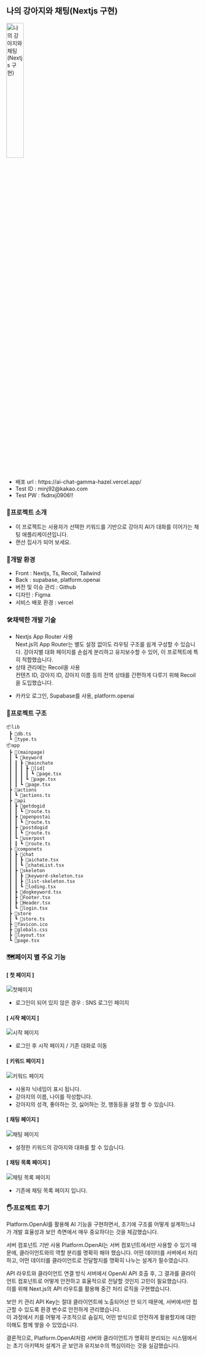 <h2>나의 강아지와 채팅(Nextjs 구현) </h2>

<img src="https://rzlzhvlftiqiqovonrwd.supabase.co/storage/v1/object/public/git//Frame%202.png" alt="나의 강아지와 채팅(Nextjs 구현)" style="width:30%"/>
<ul>
        <li>배포 url : https://ai-chat-gamma-hazel.vercel.app/</li>
        <li>Test ID : minj92@kakao.com</li>
        <li>Test PW : fkdnxj0906!!</li>
</ul>



<h3>🌟프로젝트 소개</h3>
<ul>
        <li>이 프로젝트는 사용자가 선택한 키워드를 기반으로 강아지 AI가 대화를 이어가는 채팅 애플리케이션입니다. </li>
        <li>랜선 집사가 되어 보세요.</li>
</ul>


<h3>🚀개발 환경</h3>
<ul>
      <li>Front : Nextjs, Ts, Recoil, Tailwind</li>
      <li>Back : supabase, platform.openai</li>
      <li>버전 및 이슈 관리 : Github</li>
      <li>디자인 : Figma</li>
      <li>서비스 배포 환경 : vercel</li>
</ul>




<h3>🛠채택한 개발 기술</h3>
<ul>
         <li>
           Nextjs App Router 사용<br>
          Next.js의 App Router는 별도 설정 없이도 라우팅 구조를 쉽게 구성할 수 있습니다. 강아지별 대화 페이지를 손쉽게 분리하고 유지보수할 수 있어, 이 프로젝트에 특히 적합했습니다.
         </li>
         <li>상태 관리에는 Recoil을 사용<br>
         컨텐츠 ID, 강아지 ID, 강아지 이름 등의 전역 상태를 간편하게 다루기 위해 Recoil을 도입했습니다.
         </li>
</ul>
<ul>
         <li>카카오 로그인, Supabase를 사용, platform.openai</li>
</ul>




<h3>📂프로젝트 구조</h3>

```/ (루트 디렉터리)
📦lib
 ┣ 📜db.ts
 ┗ 📜type.ts
📦app
 ┣ 📂(mainpage)
 ┃ ┗ 📂keyword
 ┃ ┃ ┣ 📂mainchate
 ┃ ┃ ┃ ┣ 📂[id]
 ┃ ┃ ┃ ┃ ┗ 📜page.tsx
 ┃ ┃ ┃ ┗ 📜page.tsx
 ┃ ┃ ┗ 📜page.tsx
 ┣ 📂actions
 ┃ ┗ 📜actions.ts
 ┣ 📂api
 ┃ ┣ 📂getdogid
 ┃ ┃ ┗ 📜route.ts
 ┃ ┣ 📂openpostai
 ┃ ┃ ┗ 📜route.ts
 ┃ ┣ 📂postdogid
 ┃ ┃ ┗ 📜route.ts
 ┃ ┗ 📂userpost
 ┃ ┃ ┗ 📜route.ts
 ┣ 📂componets
 ┃ ┣ 📂chat
 ┃ ┃ ┣ 📜aichate.tsx
 ┃ ┃ ┗ 📜chateList.tsx
 ┃ ┣ 📂skeleton
 ┃ ┃ ┣ 📜keyword-skeleton.tsx
 ┃ ┃ ┣ 📜list-skeleton.tsx
 ┃ ┃ ┗ 📜loding.tsx
 ┃ ┣ 📜dogkeyword.tsx
 ┃ ┣ 📜Footer.tsx
 ┃ ┣ 📜Header.tsx
 ┃ ┗ 📜login.tsx
 ┣ 📂store
 ┃ ┗ 📜store.ts
 ┣ 📜favicon.ico
 ┣ 📜globals.css
 ┣ 📜layout.tsx
 ┗ 📜page.tsx
```




<h3>🗺페이지 별 주요 기능</h3>
<h4>[ 첫 페이지 ] </h4>
<img src="https://rzlzhvlftiqiqovonrwd.supabase.co/storage/v1/object/public/git//Frame%202.png" alt="첫페이지"/>
<ul>
      <li>로그인이 되어 있지 않은 경우 : SNS 로그인 페이지</li>
     
</ul>

<h4>[ 시작 페이지 ] </h4>
<img src="https://rzlzhvlftiqiqovonrwd.supabase.co/storage/v1/object/public/git//Frame%203.png" alt="시작 페이지"/>
<ul>
      <li>로그인 후 시작 페이지 / 기존 대화로 이동 </li>
</ul>


<h4>[ 키워드 페이지 ] </h4>
<img src="https://rzlzhvlftiqiqovonrwd.supabase.co/storage/v1/object/public/git//Frame%204.png" alt="키워드 페이지"/>
<ul>
      <li>사용자 닉네임이 표시 됩니다.</li>
      <li>강아지의 이름, 나이를 작성합니다.</li>
      <li>강아지의 성격, 좋아하는 것, 싫어하는 것, 행동등을 설정 할 수 있습니다.</li>
</ul>


<h4>[ 채팅 페이지 ] </h4>
<img src="https://rzlzhvlftiqiqovonrwd.supabase.co/storage/v1/object/public/git//Frame%206.png" alt="채팅 페이지"/>
<ul>
      <li>설정한 키워드의 강아지와 대화를 할 수 있습니다.</li>
</ul>


<h4>[ 채팅 목록 페이지 ] </h4>
<img src="https://rzlzhvlftiqiqovonrwd.supabase.co/storage/v1/object/public/git//Frame%205.png" alt="채팅 목록 페이지"/>
<ul>
      <li>기존에 채팅 목록 페이지 입니다.</li>
</ul>





<h3>🖐프로젝트 후기</h3>
Platform.OpenAI를 활용해 AI 기능을 구현하면서, 초기에 구조를 어떻게 설계하느냐가 개발 효율성과 보안 측면에서 매우 중요하다는 것을 체감했습니다.

서버 컴포넌트 기반 사용
Platform.OpenAI는 서버 컴포넌트에서만 사용할 수 있기 때문에, 클라이언트와의 역할 분리를 명확히 해야 했습니다. 어떤 데이터를 서버에서 처리하고, 어떤 데이터를 클라이언트로 전달할지를 명확히 나누는 설계가 필수였습니다.

API 라우트와 클라이언트 연결 방식
서버에서 OpenAI API 호출 후, 그 결과를 클라이언트 컴포넌트로 어떻게 안전하고 효율적으로 전달할 것인지 고민이 필요했습니다. <br>
이를 위해 Next.js의 API 라우트를 활용해 중간 처리 로직을 구현했습니다.

보안 키 관리
API Key는 절대 클라이언트에 노출되어선 안 되기 때문에, 서버에서만 접근할 수 있도록 환경 변수로 안전하게 관리했습니다.<br>
이 과정에서 키를 어떻게 구조적으로 숨길지, 어떤 방식으로 안전하게 활용할지에 대한 이해도 함께 쌓을 수 있었습니다.

결론적으로, Platform.OpenAI처럼 서버와 클라이언트가 명확히 분리되는 시스템에서는 초기 아키텍처 설계가 곧 보안과 유지보수의 핵심이라는 것을 실감했습니다.

